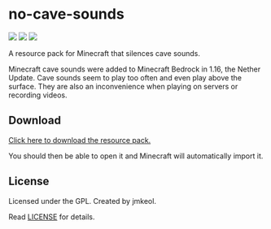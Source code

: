 # no-cave-sounds
<a href="../../releases"><img src="https://img.shields.io/github/downloads/jmkeol/no-cave-sounds/total"></a>
<a href="../../releases"><img src="https://img.shields.io/github/v/release/jmkeol/no-cave-sounds"></a>
<img src="https://img.shields.io/github/license/jmkeol/no-cave-sounds?color=blue">

A resource pack for Minecraft that silences cave sounds.

Minecraft cave sounds were added to Minecraft Bedrock in 1.16, the Nether Update. Cave sounds seem to play too often and even play above the surface. They are also an inconvenience when playing on servers or recording videos.
## Download
[Click here to download the resource pack.](https://github.com/jmkeol/no-cave-sounds/releases/)

You should then be able to open it and Minecraft will automatically import it.
## License
Licensed under the GPL. Created by jmkeol.

Read [LICENSE](LICENSE) for details.

